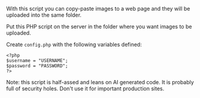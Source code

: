 With this script you can copy-paste images to a web page and they will be uploaded into the same folder.

Put this PHP script on the server in the folder where you want images to be uploaded.

Create `config.php` with the following variables defined:

```
<?php
$username = "USERNAME";
$password = "PASSWORD";
?>
```

Note: this script is half-assed and leans on AI generated code. It is probably full of security holes. Don't use it for important production sites.
